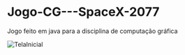 # Jogo-CG---SpaceX-2077
Jogo feito em java para a disciplina de computação gráfica

![TelaInicial](C:\Users\pedro\Documents\github\Jogo-CG---SpaceX-2077\PrintsJogo\TelaInicial.png)

